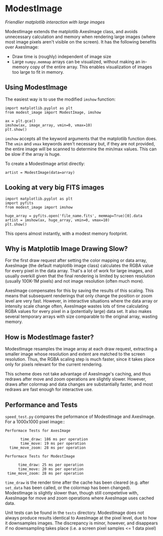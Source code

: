 ModestImage
===========

*Friendlier matplotlib interaction with large images*

ModestImage extends the matplotlib AxesImage class, and avoids
unnecessary calculation and memory when rendering large images (where most
image pixels aren't visible on the screen). It has the following
benefits over AxesImage:

 * Draw time is (roughly) independent of image size
 * Large ``numpy.memmap`` arrays can be visualized, without making an
   in-memory copy of the entire array. This enables visualization of
   images too large to fit in memory.

Using ModestImage
-----------------

The easiest way is to use the modified ``imshow`` function:

    import matplotlib.pyplot as plt
    from modest_image import ModestImage, imshow

    ax = plt.gca()
    imshow(ax, image_array, vmin=0, vmax=10)
    plt.show()

``imshow`` accepts all the keyword arguments that the matplotlib
function does. The ``vmin`` and ``vmax`` keywords aren't necessary
but, if they are not provided, the entire image will be scanned to
determine the min/max values. This can be slow if the array is huge.

To create a ModestImage artist directly:

    artist = ModestImage(data=array)

Looking at very big FITS images
-------------------------------

    import matplotlib.pyplot as plt
    import pyfits
    from modest_image import imshow

    huge_array = pyfits.open('file_name.fits', memmap=True)[0].data
    artist = imshow(ax, huge_array, vmin=0, vmax=10)
    plt.show()

This opens almost instantly, with a modest memory footprint.

Why is Matplotlib Image Drawing Slow?
-------------------------------------

For the first draw request after setting the color mapping or data
array, AxesImage (the default matplotlib image class) calculates the
RGBA value for every pixel in the data array. That's a lot of work for
large images, and usually overkill given that the final rendering is
limited by screen resolution (usually 100K-1M pixels) and not image
resolution (often much more).

AxesImage compensates for this by saving the results of this
scaling. This means that subsequent renderings that only change the
position or zoom level are very fast. However, in interactive
situations where the data array or intensity scale change often,
AxesImage wastes lots of time calculating RGBA values for every pixel
in a (potentially large) data set. It also makes several temporary
arrays with size comparable to the original array, wasting memory.

How is ModestImage faster?
--------------------------

ModestImage resamples the image array at each draw request, extracting
a smaller image whose resolution and extent are matched to the screen
resolution. Thus, the RGBA scaling step is much faster, since it takes
place only for pixels relevant for the current rendering.

This scheme does not take advantage of AxesImage's caching, and thus
redraws after move and zoom operations are slightly slower. However,
draws after colormap and data changes are substantially faster, and most
redraws are fast enough for interactive use.

Performance and Tests
---------------------

``speed_test.py`` compares the peformance of ModestImage and
AxesImage. For a 1000x1000 pixel image::

    Performace Tests for AxesImage

           time_draw: 186 ms per operation
           time_move: 19 ms per operation
      time_move_zoom: 28 ms per operation

    Performace Tests for ModestImage

          time_draw: 25 ms per operation
          time_move: 20 ms per operation
     time_move_zoom: 28 ms per operation


``time_draw`` is the render time after the cache has been cleared
(e.g. after ``set_data`` has been called, or the colormap has been
changed). ModestImage is slightly slower than, though still
competetive with, AxesImage for move and zoom operations where
AxesImage uses cached data.

Unit tests can be found in the ``tests`` directory. ModestImage does not
always produce results identical to AxesImage at the pixel level, due to
how it downsamples images. The discrepancy is minor, however, and disappears
if no downsampling takes place (i.e. a screen pixel samples <= 1 data pixel)
